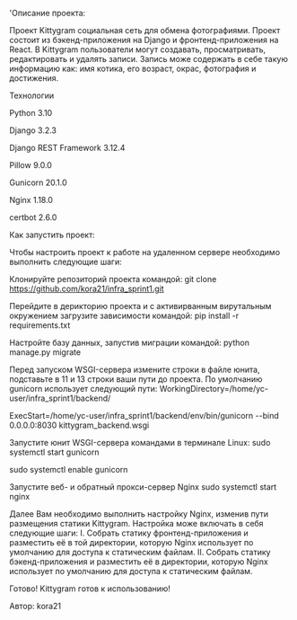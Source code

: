 'Описание проекта:

Проект Kittygram социальная сеть для обмена фотографиями. Проект состоит из бэкенд-приложения на Django и фронтенд-приложения на React. В Kittygram пользователи могут создавать, просматривать, редактировать и удалять записи. Запись може содержать в себе такую информацию как: имя котика, его возраст, окрас, фотография и достижения.

Технологии

Python 3.10

Django 3.2.3

Django REST Framework 3.12.4

Pillow 9.0.0

Gunicorn 20.1.0

Nginx 1.18.0

certbot 2.6.0

Как запустить проект:

Чтобы настроить проект к работе на удаленном сервере необходимо выполнить следующие шаги:

Клонируйте репозиторий проекта командой:
git clone https://github.com/kora21/infra_sprint1.git

Перейдите в дерикторию проекта и с активирванным вирутальным окружением загрузите зависимости командой:
pip install -r requirements.txt

Настройте базу данных, запустив миграции командой:
python manage.py migrate

Перед запуском WSGI-сервера измените строки в файле юнита, подставьте в 11 и 13 строки ваши пути до проекта. По умолчанию gunicorn использует следующий пути:
WorkingDirectory=/home/yc-user/infra_sprint1/backend/

 

ExecStart=/home/yc-user/infra_sprint1/backend/env/bin/gunicorn --bind 0.0.0.0:8030 kittygram_backend.wsgi

Запустите юнит WSGI-сервера командами в терминале Linux:
sudo systemctl start gunicorn

sudo systemctl enable gunicorn

Запустите веб- и обратный прокси-сервер Nginx
sudo systemctl start nginx

Далее Вам необходимо выполнить настройку Nginx, изменив пути размещения статики Kittygram. Настройка може включать в себя следующие шаги: I. Собрать статику фронтенд-приложения и разместить её в той директории, которую Nginx использует по умолчанию для доступа к статическим файлам. II. Собрать статику бэкенд-приложения и разместить её в директории, которую Nginx использует по умолчанию для доступа к статическим файлам.

Готово! Kittygram готов к использованию!

Автор: kora21
